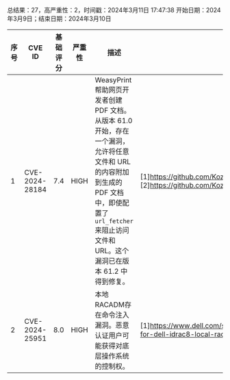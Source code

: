 总结果：27，高严重性：2，时间戳：2024年3月11日 17:47:38
开始日期：2024年3月9日；结束日期：2024年3月10日

| 序号 | CVE ID | 基础评分 | 严重性 | 描述 | 参考文献 |
|-----|--------|------------|----------|-------------|------------|
| 1 | CVE-2024-28184 | 7.4  | HIGH | WeasyPrint 帮助网页开发者创建 PDF 文档。从版本 61.0 开始，存在一个漏洞，允许将任意文件和 URL 的内容附加到生成的 PDF 文档中，即使配置了 `url_fetcher` 来阻止访问文件和 URL。这个漏洞已在版本 61.2 中得到修复。 | [1]https://github.com/Kozea/WeasyPrint/commit/734ee8e2dc84ff3090682f3abff056d0907c8598<br>[2]https://github.com/Kozea/WeasyPrint/security/advisories/GHSA-35jj-wx47-4w8r |
| 2 | CVE-2024-25951 | 8.0  | HIGH | 本地RACADM存在命令注入漏洞。恶意认证用户可能获得对底层操作系统的控制权。 | [1]https://www.dell.com/support/kbdoc/en-us/000222591/dsa-2024-089-security-update-for-dell-idrac8-local-racadm-vulnerability |
